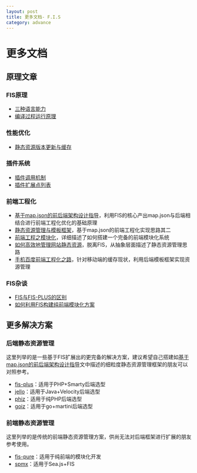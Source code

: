 ```yaml
---
layout: post
title: 更多文档- F.I.S
category: advance
---
```


# 更多文档

## 原理文章

### FIS原理

 - [三种语言能力](/docs/more/fis-standard.html)
 - [编译过程运行原理](/docs/more/fis-base.html)

### 性能优化

 - [静态资源版本更新与缓存](http://www.infoq.com/cn/articles/front-end-engineering-and-performance-optimization-part1)

### 插件系统

 - [插件调用机制](/docs/more/how-plugin-works.html)
 - [插件扩展点列表](/docs/more/extension-point.html)

### 前端工程化

 - [基于map.json的前后端架构设计指导](/docs/more/mapjson.html)，利用FIS的核心产出map.json与后端相结合进行前端工程化优化的基础原理
 - [静态资源管理与模板框架](http://www.infoq.com/cn/articles/front-end-engineering-and-performance-optimization-part2/)，基于map.json的前端工程化实现思路其二
 - [前端工程之模块化](http://fex.baidu.com/blog/2014/03/fis-module/)，详细描述了如何搭建一个完备的前端模块化系统
 - [如何高效地管理网站静态资源](http://fex.baidu.com/blog/2014/04/fis-static-resource-management/)，脱离FIS，从抽象层面描述了静态资源管理思路
 - [手机百度前端工程化之路](http://mweb.baidu.com/p/baidusearch-front-end-road.html)，针对移动端的缓存现状，利用后端模板框架实现资源管理

### FIS杂谈

 - [FIS与FIS-PLUS的区别](http://fex.baidu.com/blog/2014/03/fis-plus/)
 - [如何利用FIS构建纯前端模块化方案](/docs/more/fis-mod.html)

## 更多解决方案

### 后端静态资源管理

这里列举的是一些基于FIS扩展出的更完备的解决方案，建议希望自己搭建如[基于map.json的前后端架构设计指导](/docs/more/mapjson.html)文中描述的细粒度静态资源管理框架的朋友可以对照参考。

 - [fis-plus](/fis-plus)：适用于PHP+Smarty后端选型
 - [jello](https://github.com/fex-team/jello)：适用于Java+Velocity后端选型
 - [phiz](https://github.com/fouber/phiz/)：适用于纯PHP后端选型
 - [goiz](https://github.com/xiangshouding/gois)：适用于go+martini后端选型

### 前端静态资源管理

这里列举的是传统的前端静态资源管理方案，供尚无法对后端框架进行扩展的朋友参考使用。

 - [fis-pure](https://github.com/fex-team/fis-pure)：适用于纯前端的模块化开发
 - [spmx](https://github.com/fouber/spmx)：适用于Sea.js+FIS
